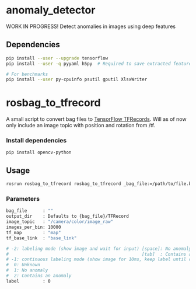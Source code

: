 # anomaly_detector
WORK IN PROGRESS!
Detect anomalies in images using deep features

## Dependencies
```bash
pip install --user --upgrade tensorflow
pip install --user -q pyyaml h5py  # Required to save extracted features in HDF5 format

# For benchmarks
pip install --user py-cpuinfo psutil gputil XlsxWriter
```

# rosbag_to_tfrecord

A small script to convert bag files to [TensorFlow TFRecords](https://www.tensorflow.org/tutorials/load_data/tfrecord). Will as of now only include an image topic with position and rotation from /tf.

### Install dependencies
```pip install opencv-python```

## Usage
```bash
rosrun rosbag_to_tfrecord rosbag_to_tfrecord _bag_file:=/path/to/file.bag
```

### Parameters
```sh
bag_file      : ""
output_dir    : Defaults to {bag_file}/TFRecord
image_topic   : "/camera/color/image_raw"
images_per_bin: 10000
tf_map        : "map"
tf_base_link  : "base_link"

# -2: labeling mode (show image and wait for input) [space]: No anomaly
#                                                   [tab]  : Contains anomaly
# -1: continuous labeling mode (show image for 10ms, keep label until change)
#  0: Unknown
#  1: No anomaly
#  2: Contains an anomaly
label         : 0
```